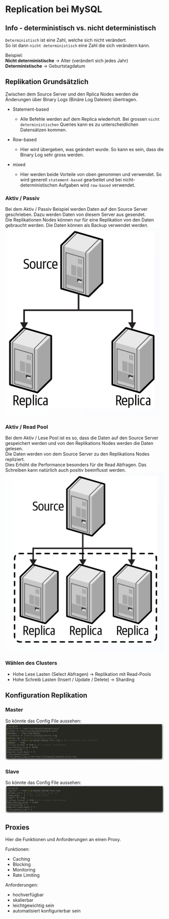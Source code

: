 # Replication bei MySQL
## Info - deterministisch vs. nicht deterministisch
`Deterministisch` ist eine Zahl, welche sich nicht verändert.  
So ist dann `nicht deterministisch` eine Zahl die sich verändern kann.  

Beispiel:  
**Nicht deterministische** -> Alter (verändert sich jedes Jahr)  
**Deterministische** -> Geburtstagdatum  

## Replikation Grundsätzlich
Zwischen dem Source Server und den Rplica Nodes werden die Änderungen über Binary Logs (Binäre Log Dateien) übertragen.  

* Statement-based  
    - Alle Befehle werden auf dem Replica wiederholt. Bei grossen `nicht deterministischen` Queries kann es zu unterscheidlichen Datensätzen kommen.   

* Row-based
    - Hier wird übergeben, was geändert wurde. So kann es sein, dass die Binary Log sehr gross werden.  
  
* mixed
    - Hier werden beide Vorteile von oben genommen und verwendet. So wird generell `statement-based` gearbeitet und bei nicht-deterministischen Aufgaben wird `row-based` verwendet.  
  
### Aktiv / Passiv
Bei dem Aktiv / Passiv Beispiel werden Daten auf den Source Server geschrieben. Dazu werden Daten von diesem Server aus gesendet.  
Die Replikationen Nodes können nur für eine Replikation von den Daten gebraucht werden. Die Daten können als Backup verwendet werden.  
![Aktiv und Passiv Beispiel](passiv.png)  

### Aktiv / Read Pool
Bei dem Aktiv / Lese Pool ist es so, dass die Daten auf den Source Server gespeichert werden und von den Replikations Nodes werden die Daten gelesen.  
Die Daten werden von dem Source Server zu den Replikations Nodes repliziert.  
Dies Erhöht die Performance besonders für die Read Abfragen. Das Schreiben kann natürlich auch positiv beeinflusst werden.   
![Aktiv und Read Pool Beipsiel](read.png)  

### Wählen des Clusters
* Hohe Lese Lasten (Select Abfragen) -> Replikation mit Read-Pools  
* Hohe Schreib Lasten (Insert / Update / Delete) -> Sharding 

## Konfiguration Replikation
### Master
So könnte das Config File aussehen:  
![Config Master](config1.png)  
### Slave
So könnte das Config File aussehen:  
![Config Slave](config2.png)  

## Proxies
Hier die Funktionen und Anforderungen an einen Proxy.  

Funktionen:  
* Caching  
* Blocking  
* Monitoring  
* Rate Limiting  

Anforderungen:  
* hochverfügbar
* skalierbar
* leichtgewichtig sein
* automatisiert konfigurierbar sein